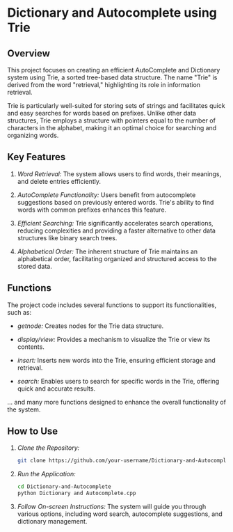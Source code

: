 # Dictionary and Autocomplete using Trie

## Overview

This project focuses on creating an efficient AutoComplete and Dictionary system using Trie, a sorted tree-based data structure. The name "Trie" is derived from the word "retrieval," highlighting its role in information retrieval.

Trie is particularly well-suited for storing sets of strings and facilitates quick and easy searches for words based on prefixes. Unlike other data structures, Trie employs a structure with pointers equal to the number of characters in the alphabet, making it an optimal choice for searching and organizing words.

## Key Features

1. *Word Retrieval:* The system allows users to find words, their meanings, and delete entries efficiently.

2. *AutoComplete Functionality:* Users benefit from autocomplete suggestions based on previously entered words. Trie's ability to find words with common prefixes enhances this feature.

3. *Efficient Searching:* Trie significantly accelerates search operations, reducing complexities and providing a faster alternative to other data structures like binary search trees.

4. *Alphabetical Order:* The inherent structure of Trie maintains an alphabetical order, facilitating organized and structured access to the stored data.

## Functions

The project code includes several functions to support its functionalities, such as:

- *getnode:* Creates nodes for the Trie data structure.

- *display/view:* Provides a mechanism to visualize the Trie or view its contents.

- *insert:* Inserts new words into the Trie, ensuring efficient storage and retrieval.

- *search:* Enables users to search for specific words in the Trie, offering quick and accurate results.

... and many more functions designed to enhance the overall functionality of the system.

## How to Use

1. *Clone the Repository:*
   ```bash
   git clone https://github.com/your-username/Dictionary-and-Autocomplete.git
   

2. *Run the Application:*
   ```bash
   cd Dictionary-and-Autocomplete
   python Dictionary and Autocomplete.cpp
   

3. *Follow On-screen Instructions:*
   The system will guide you through various options, including word search, autocomplete suggestions, and dictionary management.
